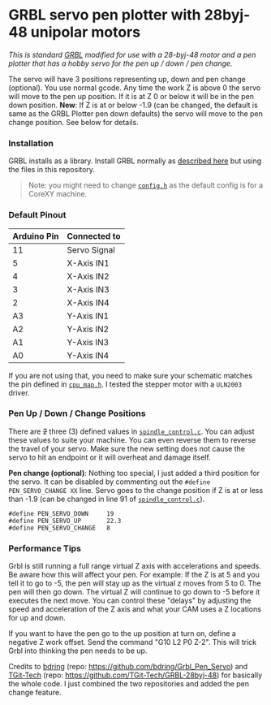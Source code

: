 # GRBL servo pen plotter with 28byj-48 unipolar motors

*This is standard [GRBL](https://github.com/gnea/grbl) modified for use with a 28-byj-48 motor and a pen plotter that has a hobby servo for the pen up / down / pen change.*

The servo will have 3 positions representing up, down and pen change (optional). You use normal gcode. Any time the work Z is above 0 the servo will move to the pen up position. If it is at Z 0 or below it will be in the pen down position. **New**: If Z is at or below -1.9 (can be changed, the default is same as the GRBL Plotter pen down defaults) the servo will move to the pen change position. See below for details.

### Installation

GRBL installs as a library. Install GRBL normally as [described here](https://github.com/gnea/grbl/wiki/Compiling-Grbl) but using the files in this repository.
> Note: you might need to change [`config.h`](https://github.com/ArcaEge/grbl-28byj-48-pen-plotter-servo/blob/master/grbl/config.h) as the default config is for a CoreXY machine.

### Default Pinout

| Arduino Pin | Connected to |
| ----------- | -----------  |
| 11          | Servo Signal |
| 5           | X-Axis IN1   |
| 4           | X-Axis IN2   |
| 3           | X-Axis IN3   |
| 2           | X-Axis IN4   |
| A3          | Y-Axis IN1   |
| A2          | Y-Axis IN2   |
| A1          | Y-Axis IN3   |
| A0          | Y-Axis IN4   |

If you are not using that, you need to make sure your schematic matches the pin defined in [`cpu_map.h`](https://github.com/ArcaEge/grbl-28byj-48-pen-plotter-servo/blob/master/grbl/cpu_map.h).
I tested the stepper motor with a `ULN2003` driver.

### Pen Up / Down / Change Positions

There are ~~2~~ three (3) defined values in [`spindle_control.c`](https://github.com/ArcaEge/grbl-28byj-48-pen-plotter-servo/blob/master/grbl/spindle_control.c). You can adjust these values to suite your machine. You can even reverse them to reverse the travel of your servo. Make sure the new setting does not cause the servo to hit an endpoint or it will overheat and damage itself.

**Pen change (optional)**: Nothing too special, I just added a third position for the servo. It can be disabled by commenting out the `#define PEN_SERVO_CHANGE XX` line. Servo goes to the change position if Z is at or less than -1.9 (can be changed in line 91 of [`spindle_control.c`](https://github.com/ArcaEge/grbl-28byj-48-pen-plotter-servo/blob/master/grbl/spindle_control.c)).
```
#define PEN_SERVO_DOWN     19
#define PEN_SERVO_UP       22.3
#define PEN_SERVO_CHANGE   8
```
### Performance Tips

Grbl is still running a full range virtual Z axis with accelerations and speeds. Be aware how this will affect your pen. For example: If the Z is at 5 and you tell it to go to -5, the pen will stay up as the virtual z moves from 5 to 0. The pen will then go down. The virtual Z will continue to go down to -5 before it executes the next move. You can control these "delays" by adjusting the speed and acceleration of the Z axis and what your CAM uses a Z locations for up and down.

If you want to have the pen go to the up position at turn on, define a negative Z work offset. Send the command "G10 L2 P0 Z-2". This will trick Grbl into thinking the pen needs to be up.

Credits to [bdring](https://github.com/bdring) (repo: https://github.com/bdring/Grbl_Pen_Servo) and [TGit-Tech](https://github.com/TGit-Tech) (repo: https://github.com/TGit-Tech/GRBL-28byj-48) for basically the whole code. I just combined the two repositories and added the pen change feature.